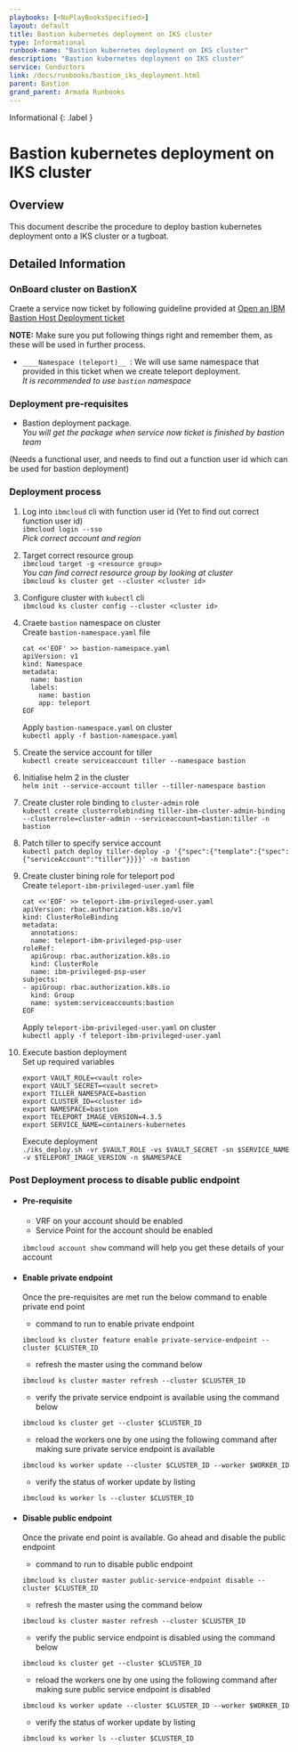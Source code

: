```yaml
---
playbooks: [<NoPlayBooksSpecified>]
layout: default
title: Bastion kubernetes deployment on IKS cluster
type: Informational
runbook-name: "Bastion kubernetes deployment on IKS cluster"
description: "Bastion kubernetes deployment on IKS cluster"
service: Conductors
link: /docs/runbooks/bastion_iks_deployment.html
parent: Bastion
grand_parent: Armada Runbooks
---
```


Informational
{: .label }

# Bastion kubernetes deployment on IKS cluster

## Overview

This document describe the procedure to deploy bastion kubernetes deployment onto a IKS cluster or a tugboat.

## Detailed Information

### OnBoard cluster on BastionX

Craete a service now ticket by following guideline provided at [Open an IBM Bastion Host Deployment ticket](https://test.cloud.ibm.com/docs/bastionx?topic=bastionx-open-an-ibm-bastion-host-deployment-ticket)  

**NOTE:** Make sure you put following things right and remember them, as these will be used in further process.
- `____Namespace (teleport)__ `: We will use same namespace that provided in this ticket when we create teleport deployment.  
   _It is recommended to use `bastion` namespace_

### Deployment pre-requisites

- Bastion deployment package.  
   _You will get the package when service now ticket is finished by bastion team_

(Needs a functional user, and needs to find out a function user id which can be used for bastion deployment)

### Deployment process

1. Log into `ibmcloud` cli with function user id (Yet to find out correct function user id)  
   `ibmcloud login --sso`  
   _Pick correct account and region_

1. Target correct resource group  
   `ibmcloud target -g <resource group>`  
   _You can find correct resource group by looking at cluster_  
   `ibmcloud ks cluster get --cluster <cluster id>`

1. Configure cluster with `kubectl` cli  
   `ibmcloud ks cluster config --cluster <cluster id>`

1. Craete `bastion` namespace on cluster  
   Create `bastion-namespace.yaml` file  
   ```
   cat <<'EOF' >> bastion-namespace.yaml
   apiVersion: v1
   kind: Namespace
   metadata:
     name: bastion
     labels:
       name: bastion
       app: teleport
   EOF
   ```
   Apply `bastion-namespace.yaml` on cluster  
   `kubectl apply -f bastion-namespace.yaml`

1. Create the service account for tiller  
   `kubectl create serviceaccount tiller --namespace bastion`

1. Initialise helm 2 in the cluster  
   `helm init --service-account tiller --tiller-namespace bastion`

1. Create cluster role binding to `cluster-admin` role  
   `kubectl create clusterrolebinding tiller-ibm-cluster-admin-binding --clusterrole=cluster-admin --serviceaccount=bastion:tiller -n bastion`

1. Patch tiller to specify service account  
   `kubectl patch deploy tiller-deploy -p '{"spec":{"template":{"spec":{"serviceAccount":"tiller"}}}}' -n bastion`

1. Create cluster bining role for teleport pod  
   Create `teleport-ibm-privileged-user.yaml` file  
   ```
   cat <<'EOF' >> teleport-ibm-privileged-user.yaml
   apiVersion: rbac.authorization.k8s.io/v1
   kind: ClusterRoleBinding
   metadata:
     annotations:
     name: teleport-ibm-privileged-psp-user
   roleRef:
     apiGroup: rbac.authorization.k8s.io
     kind: ClusterRole
     name: ibm-privileged-psp-user
   subjects:
   - apiGroup: rbac.authorization.k8s.io
     kind: Group
     name: system:serviceaccounts:bastion
   EOF
   ```
   Apply `teleport-ibm-privileged-user.yaml` on cluster  
   `kubectl apply -f teleport-ibm-privileged-user.yaml`

1. Execute bastion deployment  
   Set up required variables  
   ```
   export VAULT_ROLE=<vault role>
   export VAULT_SECRET=<vault secret>
   export TILLER_NAMESPACE=bastion
   export CLUSTER_ID=<cluster id>
   export NAMESPACE=bastion
   export TELEPORT_IMAGE_VERSION=4.3.5
   export SERVICE_NAME=containers-kubernetes
   ```
   Execute deployment  
   `./iks_deploy.sh -vr $VAULT_ROLE -vs $VAULT_SECRET -sn $SERVICE_NAME -v $TELEPORT_IMAGE_VERSION -n $NAMESPACE`

### Post Deployment process to disable public endpoint

 - #### Pre-requisite
   - VRF on your account should be enabled
   - Service Point for the account should be enabled
   
   `ibmcloud account show` command will help you get these details of your account
   
 - #### Enable private endpoint
   Once the pre-requisites are met run the below command to enable private end point
   - command to run to enable private endpoint
   ```
   ibmcloud ks cluster feature enable private-service-endpoint --cluster $CLUSTER_ID
   ```
   - refresh the master using the command below
   ```
   ibmcloud ks cluster master refresh --cluster $CLUSTER_ID
   ```
   - verify the private service endpoint is available using the command below
   ```
   ibmcloud ks cluster get --cluster $CLUSTER_ID
   ```
   - reload the workers one by one using the following command after making sure private service endpoint is available
   ```
   ibmcloud ks worker update --cluster $CLUSTER_ID --worker $WORKER_ID
   ```
   - verify the status of worker update by listing
   ```
   ibmcloud ks worker ls --cluster $CLUSTER_ID
   ```
   
 - #### Disable public endpoint
   Once the private end point is available. Go ahead and disable the public endpoint
   - command to run to disable public endpoint
   ```
   ibmcloud ks cluster master public-service-endpoint disable --cluster $CLUSTER_ID
   ```
   - refresh the master using the command below
   ```
   ibmcloud ks cluster master refresh --cluster $CLUSTER_ID
   ```
   - verify the public service endpoint is disabled using the command below
   ```
   ibmcloud ks cluster get --cluster $CLUSTER_ID
   ```
   - reload the workers one by one using the following command after making sure public service endpoint is disabled
   ```
   ibmcloud ks worker update --cluster $CLUSTER_ID --worker $WORKER_ID
   ```
   - verify the status of worker update by listing
   ```
   ibmcloud ks worker ls --cluster $CLUSTER_ID
   ```